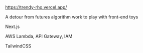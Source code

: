 https://trendy-rho.vercel.app/

A detour from futures algorithm work to play with front-end toys

Next.js

AWS Lambda, API Gateway, IAM

TailwindCSS
